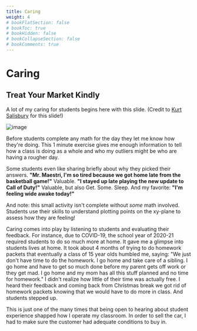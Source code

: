 ```yaml
---
title: Caring
weight: 4
# bookFlatSection: false
# bookToc: true
# bookHidden: false
# bookCollapseSection: false
# bookComments: true
---
```


# Caring

## Treat Your Market Kindly

A lot of my caring for students begins here with this slide. (Credit to [Kurt Salisbury](https://kurtsalisbury.com/) for this slide!)

![image](/socialemotional2.PNG)

Before students complete any math for the day they let me know how they're doing. This 1 minute exercise gives me enough information to tell how a class is doing as a whole and who my outliers might be who are having a rougher day.

Some students even like sharing briefly about why they picked their answers. **"Mr. Maestri, I'm so tired because we got home late from the basketball game!"** Valuable. **"I stayed up late playing the new update to Call of Duty!"** Valuable, but also Get. Some. Sleep. And my favorite: **"I'm feeling wide awake today!"**

And note: this small activity isn't complete without *some* math involved. Students use their skills to understand plotting points on the xy-plane to assess how they are feeling!

Caring comes into play by listening to students and evaluating their feedback. For instance, due to COVID-19,  the school year of 2020-21 required students to do so much more at home. It gave me a glimpse into students lives at home. It took about 4 months of trying to do homework packets that eventually a class of 15 year olds humbled me, saying: "We just don't have time to do the homework. I go home and take care of a sibling. I go home and have to get so much done before my parent gets off work or they get mad. I go home and my mom has all this stuff planned and no time for homework." I didn't realize how little of their time was actually free. I heard their feedback and coming back from Christmas break we got rid of homework packets knowing that we would have to do more in class. And students stepped up.

This is just one of the many times that being open to hearing about student experience shapped how I operate my classroom. In order to sell the car, I had to make sure the customer had adequate conditions to buy in.
